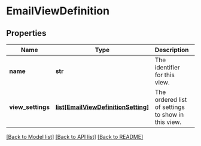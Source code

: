 # EmailViewDefinition

## Properties
Name | Type | Description | Notes
------------ | ------------- | ------------- | -------------
**name** | **str** | The identifier for this view. | [optional] 
**view_settings** | [**list[EmailViewDefinitionSetting]**](EmailViewDefinitionSetting.md) | The ordered list of settings to show in this view. | [optional] 

[[Back to Model list]](../README.md#documentation-for-models) [[Back to API list]](../README.md#documentation-for-api-endpoints) [[Back to README]](../README.md)


